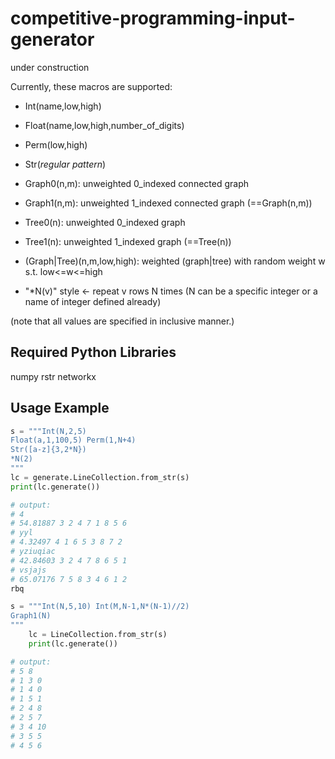 # competitive-programming-input-generator

under construction

Currently, these macros are supported: 

* Int(name,low,high)
* Float(name,low,high,number_of_digits)
* Perm(low,high)
* Str(*regular pattern*)
* Graph0(n,m): unweighted 0_indexed connected graph
* Graph1(n,m): unweighted 1_indexed connected graph (==Graph(n,m))
* Tree0(n): unweighted 0_indexed graph
* Tree1(n): unweighted 1_indexed graph (==Tree(n))
* (Graph|Tree)(n,m,low,high): weighted (graph|tree) with random weight w s.t. low<=w<=high

* "*N(v)" style ← repeat v rows N times (N can be a specific integer or a name of integer defined already)

(note that all values are specified in inclusive manner.)

## Required Python Libraries

numpy
rstr
networkx

## Usage Example

```python
s = """Int(N,2,5)
Float(a,1,100,5) Perm(1,N+4)
Str([a-z]{3,2*N})
*N(2)
"""
lc = generate.LineCollection.from_str(s)
print(lc.generate())

# output: 
# 4
# 54.81887 3 2 4 7 1 8 5 6
# yyl
# 4.32497 4 1 6 5 3 8 7 2
# yziuqiac
# 42.84603 3 2 4 7 8 6 5 1
# vsjajs
# 65.07176 7 5 8 3 4 6 1 2
rbq
```

```python
s = """Int(N,5,10) Int(M,N-1,N*(N-1)//2)
Graph1(N)
"""
    lc = LineCollection.from_str(s)
    print(lc.generate())

# output:
# 5 8
# 1 3 0
# 1 4 0
# 1 5 1
# 2 4 8
# 2 5 7
# 3 4 10
# 3 5 5
# 4 5 6
```